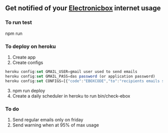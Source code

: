 ## Get notified of your [Electronicbox] internet usage

[Electronicbox]:http://www.electronicbox.net/

### To run test
npm run

### To deploy on heroku
1. Create app
2. Create configs
```javascript
heroku config:set GMAIL_USER=gmail user used to send emails
heroku config:set GMAIL_PASS=das password (or application password)
heroku config:set CONFIGS=[{"code":"EBOXCODE","to":"recipients emails separated by comas"}, ...]
```
3. npm run deploy
4. Create a daily scheduler in heroku to run bin/check-ebox


### To do
1. Send regular emails only on friday
2. Send warning when at 95% of max usage